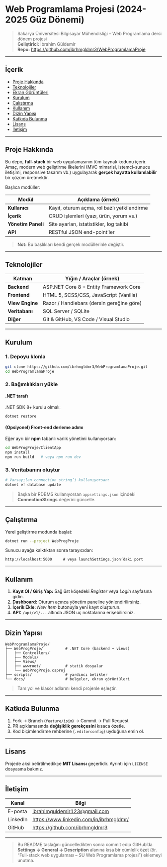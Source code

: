 # Web Programlama Projesi (2024-2025 Güz Dönemi)

> Sakarya Üniversitesi Bilgisayar Mühendisliği – Web Programlama dersi dönem projesi  
> **Geliştirici:** İbrahim Güldemir  
> **Repo:** https://github.com/ibrhmgldmr3/WebProgramlamaProje

---

## İçerik

- [Proje Hakkında](#proje-hakkında)
- [Teknolojiler](#teknolojiler)
- [Ekran Görüntüleri](#ekran-görüntüleri)
- [Kurulum](#kurulum)
- [Çalıştırma](#çalıştırma)
- [Kullanım](#kullanım)
- [Dizin Yapısı](#dizin-yapısı)
- [Katkıda Bulunma](#katkıda-bulunma)
- [Lisans](#lisans)
- [İletişim](#iletişim)

---

## Proje Hakkında

Bu depo, **full-stack** bir web uygulamasının tüm kaynak kodunu içerir.  
Amaç, modern web geliştirme ilkelerini (MVC mimarisi, istemci–sunucu iletişimi, responsive tasarım vb.) uygulayarak **gerçek hayatta kullanılabilir** bir çözüm üretmektir.  

Başlıca modüller:

| Modül            | Açıklama (örnek)                                   |
| ---------------- | -------------------------------------------------- |
| **Kullanıcı**    | Kayıt, oturum açma, rol bazlı yetkilendirme        |
| **İçerik**       | CRUD işlemleri (yazı, ürün, yorum vs.)             |
| **Yönetim Paneli**| Site ayarları, istatistikler, log takibi          |
| **API**          | RESTful JSON end-point’ler                         |

> **Not:** Bu başlıkları kendi gerçek modüllerinle değiştir.  

---

## Teknolojiler

| Katman          | Yığın / Araçlar (örnek)        |
| --------------- | ------------------------------ |
| **Backend**     | ASP.NET Core 8 + Entity Framework Core |
| **Frontend**    | HTML 5, SCSS/CSS, JavaScript (Vanilla) |
| **View Engine** | Razor / Handlebars (dersin gereğine göre) |
| **Veritabanı**  | SQL Server / SQLite            |
| **Diğer**       | Git & GitHub, VS Code / Visual Studio |

---

## Kurulum

### 1. Depoyu klonla

```bash
git clone https://github.com/ibrhmgldmr3/WebProgramlamaProje.git
cd WebProgramlamaProje
```

### 2. Bağımlılıkları yükle

#### .NET tarafı  
.NET SDK 8+ kurulu olmalı:

```bash
dotnet restore
```

#### (Opsiyonel) Front-end derleme adımı  
Eğer ayrı bir **npm** tabanlı varlık yönetimi kullanıyorsan:

```bash
cd WebProgProje/ClientApp
npm install
npm run build   # veya npm run dev
```

### 3. Veritabanını oluştur

```bash
# Varsayılan connection string’i kullanıyorsan:
dotnet ef database update
```

> Başka bir RDBMS kullanıyorsan `appsettings.json` içindeki **ConnectionStrings** değerini güncelle.

---

## Çalıştırma

Yerel geliştirme modunda başlat:

```bash
dotnet run --project WebProgProje
```

Sunucu ayağa kalktıktan sonra tarayıcıdan:

```
http://localhost:5000     # veya launchSettings.json’daki port
```

---

## Kullanım

1. **Kayıt Ol / Giriş Yap:** Sağ üst köşedeki *Register* veya *Login* sayfasına gidin.  
2. **Dashboard:** Oturum açınca yönetim paneline yönlendirilirsiniz.  
3. **İçerik Ekle:** *New Item* butonuyla yeni kayıt oluşturun.  
4. **API:** `/api/v1/...` altında JSON uç noktalarına erişebilirsiniz.

---

## Dizin Yapısı

```text
WebProgramlamaProje/
├── WebProgProje/          # .NET Core (backend + views)
│   ├── Controllers/
│   ├── Models/
│   ├── Views/
│   ├── wwwroot/           # statik dosyalar
│   └── WebProgProje.csproj
├── scripts/               # yardımcı betikler
└── docs/                  # belgeler, ekran görüntüleri
```

> Tam yol ve klasör adlarını kendi projenle eşleştir.

---

## Katkıda Bulunma

1. Fork → Branch (`feature/isim`) → Commit → Pull Request  
2. PR açıklamasında **değişiklik gerekçesini** kısaca özetle.  
3. Kod biçimlendirme rehberine (`.editorconfig`) uyduğuna emin ol.

---

## Lisans

Projede aksi belirtilmedikçe **MIT Lisansı** geçerlidir. Ayrıntı için `LICENSE` dosyasına bakınız.

---

## İletişim

| Kanal   | Bilgi                             |
| ------- | --------------------------------- |
| E-posta | ibrahimguldemir123@gmail.com      |
| LinkedIn| <https://www.linkedin.com/in/ibrhmgldmr/> |
| GitHub  | <https://github.com/ibrhmgldmr3>  |

---

> Bu README taslağını güncelledikten sonra commit edip GitHub’da **Settings → General → Description** alanına kısa bir cümlelik özet (ör. “Full-stack web uygulaması – SU Web Programlama projesi”) eklemeyi unutma.
